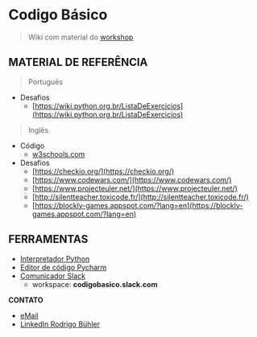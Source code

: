 # Codigo Básico
> Wiki com material do [workshop](https://github.com/rbuhler/codigobasico/wiki/SEJAS-BEM-VINDO)

## MATERIAL DE REFERÊNCIA
> Português
* Desafios
  - [https://wiki.python.org.br/ListaDeExercicios](https://wiki.python.org.br/ListaDeExercicios)

> Inglês
* Código
  - [w3schools.com](https://www.w3schools.com/python/default.asp)
* Desafios
  - [https://checkio.org/](https://checkio.org/)
  - [https://www.codewars.com/](https://www.codewars.com/)
  - [https://www.projecteuler.net/](https://www.projecteuler.net/)
  - [http://silentteacher.toxicode.fr/](http://silentteacher.toxicode.fr/)
  - [https://blockly-games.appspot.com/?lang=en](https://blockly-games.appspot.com/?lang=en)

## FERRAMENTAS
- [Interpretador Python](https://www.python.org/)
- [Editor de código Pycharm](https://www.jetbrains.com/pycharm/)
- [Comunicador Slack](https://slack.com/intl/en-br/)
  - workspace:  **codigobasico.slack.com**
  
**CONTATO**
* [eMail](mailto:rodrigo.buhler@ymail.com)
* [LinkedIn Rodrigo Bühler](https://www.linkedin.com/in/rodrigobuhler/)
